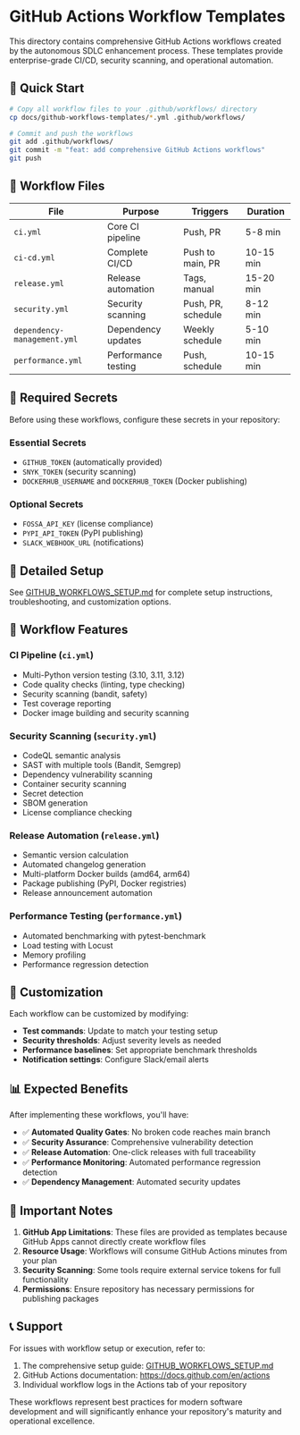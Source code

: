 # GitHub Actions Workflow Templates

This directory contains comprehensive GitHub Actions workflows created by the autonomous SDLC enhancement process. These templates provide enterprise-grade CI/CD, security scanning, and operational automation.

## 🚀 Quick Start

```bash
# Copy all workflow files to your .github/workflows/ directory
cp docs/github-workflows-templates/*.yml .github/workflows/

# Commit and push the workflows
git add .github/workflows/
git commit -m "feat: add comprehensive GitHub Actions workflows"
git push
```

## 📁 Workflow Files

| File | Purpose | Triggers | Duration |
|------|---------|----------|----------|
| `ci.yml` | Core CI pipeline | Push, PR | 5-8 min |
| `ci-cd.yml` | Complete CI/CD | Push to main, PR | 10-15 min |
| `release.yml` | Release automation | Tags, manual | 15-20 min |
| `security.yml` | Security scanning | Push, PR, schedule | 8-12 min |
| `dependency-management.yml` | Dependency updates | Weekly schedule | 5-10 min |
| `performance.yml` | Performance testing | Push, schedule | 10-15 min |

## 🔑 Required Secrets

Before using these workflows, configure these secrets in your repository:

### Essential Secrets
- `GITHUB_TOKEN` (automatically provided)
- `SNYK_TOKEN` (security scanning)
- `DOCKERHUB_USERNAME` and `DOCKERHUB_TOKEN` (Docker publishing)

### Optional Secrets  
- `FOSSA_API_KEY` (license compliance)
- `PYPI_API_TOKEN` (PyPI publishing)
- `SLACK_WEBHOOK_URL` (notifications)

## 📖 Detailed Setup

See [GITHUB_WORKFLOWS_SETUP.md](../GITHUB_WORKFLOWS_SETUP.md) for complete setup instructions, troubleshooting, and customization options.

## 🎯 Workflow Features

### CI Pipeline (`ci.yml`)
- Multi-Python version testing (3.10, 3.11, 3.12)
- Code quality checks (linting, type checking)
- Security scanning (bandit, safety)
- Test coverage reporting
- Docker image building and security scanning

### Security Scanning (`security.yml`) 
- CodeQL semantic analysis
- SAST with multiple tools (Bandit, Semgrep)
- Dependency vulnerability scanning
- Container security scanning
- Secret detection
- SBOM generation
- License compliance checking

### Release Automation (`release.yml`)
- Semantic version calculation
- Automated changelog generation  
- Multi-platform Docker builds (amd64, arm64)
- Package publishing (PyPI, Docker registries)
- Release announcement automation

### Performance Testing (`performance.yml`)
- Automated benchmarking with pytest-benchmark
- Load testing with Locust
- Memory profiling
- Performance regression detection

## 🔧 Customization

Each workflow can be customized by modifying:

- **Test commands**: Update to match your testing setup
- **Security thresholds**: Adjust severity levels as needed
- **Performance baselines**: Set appropriate benchmark thresholds
- **Notification settings**: Configure Slack/email alerts

## 📊 Expected Benefits

After implementing these workflows, you'll have:

- ✅ **Automated Quality Gates**: No broken code reaches main branch
- ✅ **Security Assurance**: Comprehensive vulnerability detection
- ✅ **Release Automation**: One-click releases with full traceability
- ✅ **Performance Monitoring**: Automated performance regression detection
- ✅ **Dependency Management**: Automated security updates

## 🚨 Important Notes

1. **GitHub App Limitations**: These files are provided as templates because GitHub Apps cannot directly create workflow files
2. **Resource Usage**: Workflows will consume GitHub Actions minutes from your plan
3. **Security Scanning**: Some tools require external service tokens for full functionality
4. **Permissions**: Ensure repository has necessary permissions for publishing packages

## 📞 Support

For issues with workflow setup or execution, refer to:
1. The comprehensive setup guide: [GITHUB_WORKFLOWS_SETUP.md](../GITHUB_WORKFLOWS_SETUP.md)
2. GitHub Actions documentation: https://docs.github.com/en/actions
3. Individual workflow logs in the Actions tab of your repository

These workflows represent best practices for modern software development and will significantly enhance your repository's maturity and operational excellence.
